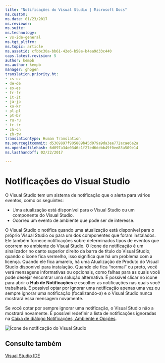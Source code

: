 ```yaml
---
title: "Notificações do Visual Studio | Microsoft Docs"
ms.custom: 
ms.date: 01/23/2017
ms.reviewer: 
ms.suite: 
ms.technology:
- vs-ide-general
ms.tgt_pltfrm: 
ms.topic: article
ms.assetid: cfbbc30a-bb61-42e6-b58e-b4ea9d33c440
caps.latest.revision: 5
author: kempb
ms.author: kempb
manager: ghogen
translation.priority.ht:
- cs-cz
- de-de
- es-es
- fr-fr
- it-it
- ja-jp
- ko-kr
- pl-pl
- pt-br
- ru-ru
- tr-tr
- zh-cn
- zh-tw
translationtype: Human Translation
ms.sourcegitcommit: d5369897f905889b45d079a9da3ee772acae6a2a
ms.openlocfilehash: 6d097a34e0346c1f27ed6debb49f0ee83a509e14
ms.lasthandoff: 02/22/2017

---
```

# <a name="visual-studio-notifications"></a>Notificações do Visual Studio
O Visual Studio tem um sistema de notificação que o alerta para vários eventos, como os seguintes:

- Uma atualização está disponível para o Visual Studio ou um componente do Visual Studio.  
- Ocorreu um evento de ambiente que pode ser de interesse.  
  
 O Visual Studio o notifica quando uma atualização está disponível para o próprio Visual Studio ou para um dos componentes que foram instalados. Ele também fornece notificações sobre determinados tipos de eventos que ocorrem no ambiente do Visual Studio. O ícone de notificação é um sinalizador no canto superior direito da barra de título do Visual Studio; quando o ícone fica vermelho, isso significa que há um problema com a licença. Quando ele fica amarelo, há uma Atualização de Produto do Visual Studio disponível para instalação. Quando ele fica “normal” ou preto, você verá mensagens informativas ou opcionais, como falhas para as quais você pode desejar encontrar uma solução alternativa. É possível clicar no ícone para abrir o **Hub de Notificações** e escolher as notificações nas quais você trabalhará. É possível optar por ignorar uma notificação apenas uma vez ou sempre ignorar uma notificação (focalizando-a) e o Visual Studio nunca mostrará essa mensagem novamente.  
  
 Se você optar por sempre ignorar uma notificação, o Visual Studio não a mostrará novamente. É possível redefinir a lista de notificações ignoradas na [Caixa de diálogo Notificações, Ambiente e Opções](../ide/reference/notifications-environment-options-dialog-box.md).  
  
 ![Ícone de notificação do Visual Studio](../ide/media/vs2015_notificationicon.png "vs2015_NotificationIcon")  
  
## <a name="see-also"></a>Consulte também  
 [Visual Studio IDE](../ide/visual-studio-ide.md)

